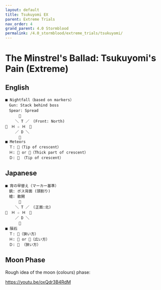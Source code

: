 ```yaml
---
layout: default
title: Tsukuyomi EX
parent: Extreme Trials
nav_order: 4
grand_parent: 4.0 Stormblood
permalink: /4.0_stormblood/extreme_trials/tsukuyomi/
---
```


# The Minstrel's Ballad: Tsukuyomi's Pain (Extreme)

## English
```
■ Nightfall（based on markers）
　Gun: Stack behind boss
　Spear: Spread
　　　 
　　 ＼ T ／　(Front: North)
　Ｈ ☆ Ｈ　
　　 ／ D ＼
　　　 
■ Meteors
　Ｔ: （Tip of crescent）
　Ｈ:  or （Thick part of crescent）
　Ｄ:  （Tip of crescent）
```

## Japanese
```
■ 宵の早替え（マーカー基準）
　銃: ボス背面 (頭割り)
　槍: 散開
　　　 
　　 ＼ T ／　(正面:北)
　Ｈ ☆ Ｈ　
　　 ／ D ＼
　　　 
■ 隕石
　Ｔ: （狭い方）
　Ｈ:  or （広い方）
　Ｄ:  （狭い方）
```

## Moon Phase

Rough idea of the moon (colours) phase:

<https://youtu.be/oxQdr3B4RdM>